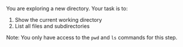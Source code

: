 You are exploring a new directory. Your task is to:

1. Show the current working directory
2. List all files and subdirectories

Note: You only have access to the `pwd` and `ls` commands for this step.